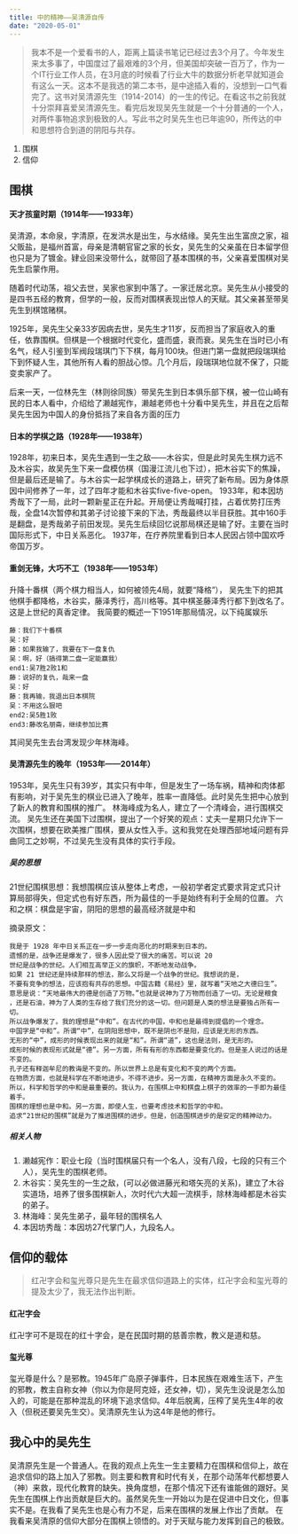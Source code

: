 ```yaml
---
title: 中的精神——吴清源自传
date: "2020-05-01"
---
```


> 我本不是一个爱看书的人，距离上篇读书笔记已经过去3个月了。今年发生来太多事了，中国度过了最艰难的3个月，但美国却突破一百万了，作为一个IT行业工作人员，在3月底的时候看了行业大牛的数据分析老早就知道会有这么一天。这本不是我选的第二本书，是中途插入看的，没想到一口气看完了。这书对吴清源先生（1914-2014）的一生的传记。在看这书之前我就十分崇拜喜爱吴清源先生。看完后发现吴先生就是一个十分普通的一个人，对两件事物追求到极致的人。写此书之时吴先生也已年逾90，所传达的中和思想符合到道的阴阳与共存。

1. 围棋
2. 信仰


## 围棋

#### 天才孩童时期（1914年——1933年）
吴清源，本命泉，字清原，在发洪水是出生，与水结缘。吴先生出生富庶之家，祖父贩盐，是福州首富，母亲是清朝官宦之家的长女，吴先生的父亲虽在日本留学但也只是为了镀金。肄业回来没带什么，就带回了基本围棋的书，父亲喜爱围棋对吴先生启蒙作用。

随着时代动荡，祖父去世，吴家也家到中落了。一家迁居北京。吴先生从小接受的是四书五经的教育，但学的一般，反而对围棋表现出惊人的天赋。其父亲甚至带吴先生到棋馆赌棋。

1925年，吴先生父亲33岁因病去世，吴先生才11岁，反而担当了家庭收入的重任，依靠围棋。但棋是一个根据时代变化，盛而盛，衰而衰。吴先生在当时已小有名气，经人引鉴到军阀段瑞琪门下下棋，每月100块。但进门第一盘就把段瑞琪给下到怀疑人生，其他所有人看的胆战心惊。几个月后，段瑞琪地位就不保了，只能变卖家产了。

后来一天，一位林先生（林则徐同族）带吴先生到日本俱乐部下棋，被一位山崎有民的日本人看中，介绍给了濑越宪作，濑越老师也十分看中吴先生，并且在之后帮吴先生因为中国人的身份抵挡了来自各方面的压力

#### 日本的学棋之路（1928年——1938年）
1928年，初来日本，吴先生遇到一生之敌——木谷实，但是此时吴先生棋力远不及木谷实，故吴先生下来一盘模仿棋（国漫江流儿也下过），把木谷实下的焦躁，但是最后还是输了。与木谷实一起学棋成长的道路上，研究了新布局。因为身体原因中间修养了一年，过了四年才能和木谷实five-five-open。
1933年，和本因坊秀哉下了一局，此时一颗新星正在升起。开局便让秀哉喊打挂，占着优势打压秀哉，全盘14次暂停和其弟子讨论接下来的下法，秀哉最终以半目获胜。其中160手是翻盘，是秀哉弟子前田发现。吴先生后续回忆说那局棋还是输了好。主要在当时国际形式下，中日关系恶化。
1937年，在疗养院里看到日本人民因占领中国欢呼帝国万岁。

#### 重剑无锋，大巧不工（1938年——1953年）
升降十番棋（两个棋力相当人，如何被领先4局，就要“降格”），
吴先生下的把其他棋手都降格，木谷实，藤泽秀行，高川格等。其中棋圣藤泽秀行都下到改名了。这是上世纪的真香定律。
我简要的概述一下1951年那局情况，以下纯属娱乐
```
藤：我们下十番棋
吴：好
藤：如果我输了，我要在下一盘复仇
吴：啊，好（搞得第二盘一定能赢我）
end1:吴7胜2败1和
藤：说好的复仇，哉来一盘
吴：好
藤：我再输，我退出日本棋院
吴：不用这么狠吧
end2:吴5胜1败
end3:藤改名朋斋，继续参加比赛
```
其间吴先生去台湾发现少年林海峰。

#### 吴清源先生的晚年（1953年——2014年）
1953年，吴先生只有39岁，其实只有中年，但是发生了一场车祸，精神和肉体都有影响，对于吴先生的棋业已进入了晚年，胜率一直降低。此时吴先生把中心放到了新人的教育和围棋的推广。
林海峰成为名人，建立了一个清峰会，进行围棋交流。
吴先生还在美国下过围棋，提出了一个好笑的观点：丈夫一星期只允许下一次围棋，想要在欧美推广围棋，要从女性入手。这和我党在处理西部地域问题有异曲同工之妙啊，不过吴先生没有具体的实行手段。

##### 吴的思想
21世纪围棋思想：我想围棋应该从整体上考虑，一般初学者定式要求背定式只计算局部得失，但定式也有好东西，所为最佳的一手是始终有利于全局的位置。
六和之棋：棋盘是宇宙，阴阳的思想的最高经济就是中和

摘录原文：
```
我是于 1928 年中日关系正在一步一步走向恶化的时期来到日本的。
遗憾的是，战争还是爆发了，很多人因此受了很大的痛苦。可以说 20 
世纪是战争的世纪。人们相互高举正义的旗帜，不断地发动战争。
如果 21 世纪还是持续那样的想法，那么又将是一个战争的世纪。我想说的是，
不要有竞争的想法，应该抱有共存的思想。中国古籍《易经》里，就写着“天地之大德曰生”。
意思是说：“天地最伟大的德是创造了万物。”也就是说神为了万物而创造了一切。无论是粮食
，还是石油，神为了人类的生存给了我们充分的这一切。但问题是人类的想法是要独占所有一切。
所以战争爆发了。我的理想是“中和”。在古代的中国，中和也是最得到提倡的一个理念。
中国字是“中和”。所谓“中”，在阴阳思想中，既不是阴也不是阳，应该是无形的东西。
无形的“中”，成形的时候表现出来的就是“和”。所谓“道”，这也是法则，是无形的。
成形时候的表现形式就是“德”。另一方面，所有有形的东西都是要变化的。但是圣人说过的话是不变的。
孔子还有释迦牟尼的教诲是不变的。所以世界上总是有变化和不变的两个方面。
在物质方面，也就是科学在不断地进步。不得不进步。另一方面，在精神方面是永久不变的。
所以，科学和哲学的中和是最重要的。我认为，在围棋上中和棋盘上棋子的效率的一手即为最佳着手。
围棋的理想也是中和。另一方面，即使人生，也要考虑技术和哲学的中和。
追求“21世纪的围棋”就是为了推进围棋的进步。但是，创造围棋进步的是安定的精神动力。
```

##### 相关人物
1. 濑越宪作：职业七段（当时围棋届只有一个名人，没有八段，七段的只有三个人），吴先生的围棋老师。
2. 木谷实：吴先生的一生之敌，(可以必做进藤光和塔矢亮的关系)，建立了木谷实道场，培养了很多围棋新人，次时代六大超一流棋手，除林海峰都是木谷实的弟子。
3. 林海峰：吴先生弟子，最年轻的围棋名人
4. 本因坊秀哉：本因坊27代掌门人，九段名人。

## 信仰的载体

> 红卍字会和玺光尊只是先生在最求信仰道路上的实体，红卍字会和玺光尊的提及太少了，我无法作出判断。

#### 红卍字会
红卍字可不是现在的红十字会，是在民国时期的慈善宗教，教义是道和慈。

#### 玺光尊
玺光尊是什么？是邪教。1945年广岛原子弹事件，日本民族在艰难生活下，产生的邪教，教主自称女神（你以为你是阿克娅，还女神，切），吴先生没说是怎么加入的，可能是在那种混乱的环境下追求信仰。4年后脱离，压榨了吴先生4年的收入（但税还要吴先生交）。吴清原先生认为这4年是他的修行。


## 我心中的吴先生
吴清原先生是一个普通人。在我的观点上先生一生主要精力在围棋和信仰上，故在追求信仰的路上加入了邪教。则主要和教育和时代有关，在那个动荡年代都想要人（神）来救，现代化教育的缺失。换角度想，在那个情况下还有谁能做的跟好。吴先生在围棋上作出贡献是巨大的。虽然吴先生一开始以为是在促进中日文化，但事实不是。在我看了吴先生也是心有力不足，后来在围棋的发展上作出了贡献。
在我看来吴清原的信仰大部分在围棋上领悟的。对于天赋与能力发挥到自己的极致。